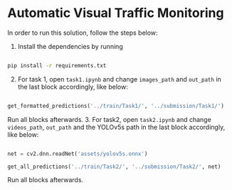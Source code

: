 # Automatic Visual Traffic Monitoring

In order to run this solution, follow the steps below:
1. Install the dependencies by running

```sh

pip install -r requirements.txt

```

2. For task 1, open `task1.ipynb` and change `images_path` and `out_path` in the last block accordingly, like below:

```python

get_formatted_predictions('../train/Task1/', '../submission/Task1/')

```
Run all blocks afterwards.
3. For task2, open `task2.ipynb` and change `videos_path`, `out_path` and the YOLOv5s path in the last block accordingly, like below: 
```python

net = cv2.dnn.readNet('assets/yolov5s.onnx')

get_all_predictions('../train/Task2/', '../submission/Task2/', net)

```
Run all blocks afterwards.